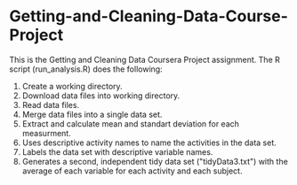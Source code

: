 # Getting-and-Cleaning-Data-Course-Project

This is the Getting and Cleaning Data Coursera Project assignment. The R script (run_analysis.R) does the following:
 1. Create a working directory.
 2. Download data files into working directory.
 3. Read data files.
 4. Merge data files into a single data set.
 5. Extract and calculate mean and standart deviation for each measurment.
 6. Uses descriptive activity names to name the activities in the data set.
 7. Labels the data set with descriptive variable names.
 8. Generates a second, independent tidy data set ("tidyData3.txt") with the average of 
    each variable for each activity and each subject.     
